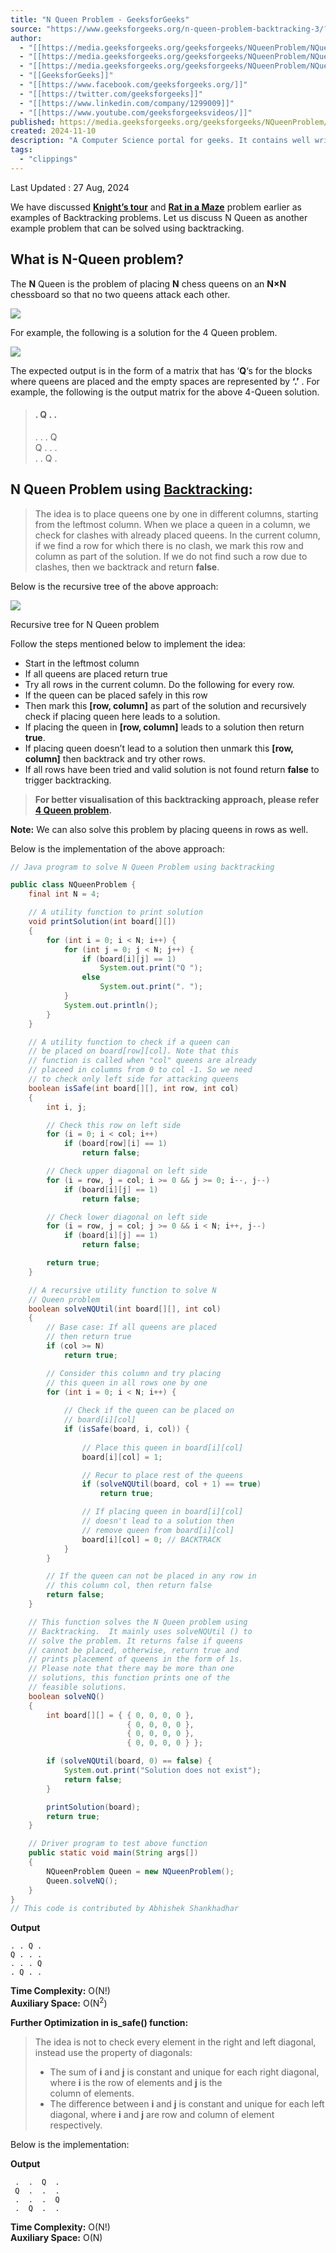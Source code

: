 ```yaml
---
title: "N Queen Problem - GeeksforGeeks"
source: "https://www.geeksforgeeks.org/n-queen-problem-backtracking-3/?ref=header_outind"
author:
  - "[[https://media.geeksforgeeks.org/geeksforgeeks/NQueenProblem/NQueenProblem20240918154129.jpg]]"
  - "[[https://media.geeksforgeeks.org/geeksforgeeks/NQueenProblem/NQueenProblem20240918154129-seo.png]]"
  - "[[https://media.geeksforgeeks.org/geeksforgeeks/NQueenProblem/NQueenProblem20240918154129-small.png]]"
  - "[[GeeksforGeeks]]"
  - "[[https://www.facebook.com/geeksforgeeks.org/]]"
  - "[[https://twitter.com/geeksforgeeks]]"
  - "[[https://www.linkedin.com/company/1299009]]"
  - "[[https://www.youtube.com/geeksforgeeksvideos/]]"
published: https://media.geeksforgeeks.org/geeksforgeeks/NQueenProblem/NQueenProblem20240918154129.jpg, https://media.geeksforgeeks.org/geeksforgeeks/NQueenProblem/NQueenProblem20240918154129-seo.png, https://media.geeksforgeeks.org/geeksforgeeks/NQueenProblem/NQueenProblem20240918154129-small.png, 2011-07-21 05:36:13, https://www.facebook.com/geeksforgeeks.org/, https://twitter.com/geeksforgeeks, https://www.linkedin.com/company/1299009, https://www.youtube.com/geeksforgeeksvideos/
created: 2024-11-10
description: "A Computer Science portal for geeks. It contains well written, well thought and well explained computer science and programming articles, quizzes and practice/competitive programming/company interview Questions."
tags:
  - "clippings"
---
```

Last Updated : 27 Aug, 2024

We have discussed [**Knight’s tour**](https://www.geeksforgeeks.org/the-knights-tour-problem/) and [**Rat in a Maze**](https://www.geeksforgeeks.org/rat-in-a-maze/) problem earlier as examples of Backtracking problems. Let us discuss N Queen as another example problem that can be solved using backtracking.

## What is N-Queen problem?

The **N** Queen is the problem of placing **N** chess queens on an **N×N** chessboard so that no two queens attack each other.

![](https://media.geeksforgeeks.org/wp-content/uploads/20230814111624/N-Queen-Problem.png)

For example, the following is a solution for the 4 Queen problem.

![](https://media.geeksforgeeks.org/wp-content/uploads/20230814111654/Solution-Of-4-Queen-Problem.png)

The expected output is in the form of a matrix that has ‘**Q**‘s for the blocks where queens are placed and the empty spaces are represented by **‘.’** . For example, the following is the output matrix for the above 4-Queen solution.

> #### . Q . .  
> . . . Q   
> Q . . .  
> . . Q . 

## N Queen Problem using [Backtracking](https://www.geeksforgeeks.org/introduction-to-backtracking-data-structure-and-algorithm-tutorials/):

> The idea is to place queens one by one in different columns, starting from the leftmost column. When we place a queen in a column, we check for clashes with already placed queens. In the current column, if we find a row for which there is no clash, we mark this row and column as part of the solution. If we do not find such a row due to clashes, then we backtrack and return **false**.

Below is the recursive tree of the above approach:

![](https://media.geeksforgeeks.org/wp-content/uploads/20230814111826/Backtracking.png)

Recursive tree for N Queen problem

Follow the steps mentioned below to implement the idea:

- Start in the leftmost column
- If all queens are placed return true
- Try all rows in the current column. Do the following for every row.
- If the queen can be placed safely in this row
- Then mark this **\[row, column\]** as part of the solution and recursively check if placing queen here leads to a solution.
- If placing the queen in **\[row, column\]** leads to a solution then return **true**.
- If placing queen doesn’t lead to a solution then unmark this **\[row, column\]** then backtrack and try other rows.
- If all rows have been tried and valid solution is not found return **false** to trigger backtracking.

> **For better visualisation of this backtracking approach, please refer** [**4 Queen problem**](https://www.geeksforgeeks.org/4-queens-problem/)**.**

**Note:** We can also solve this problem by placing queens in rows as well.

Below is the implementation of the above approach:

```java
// Java program to solve N Queen Problem using backtracking

public class NQueenProblem {
    final int N = 4;

    // A utility function to print solution
    void printSolution(int board[][])
    {
        for (int i = 0; i < N; i++) {
            for (int j = 0; j < N; j++) {
                if (board[i][j] == 1)
                    System.out.print("Q ");
                else
                    System.out.print(". ");
            }
            System.out.println();
        }
    }

    // A utility function to check if a queen can
    // be placed on board[row][col]. Note that this
    // function is called when "col" queens are already
    // placeed in columns from 0 to col -1. So we need
    // to check only left side for attacking queens
    boolean isSafe(int board[][], int row, int col)
    {
        int i, j;

        // Check this row on left side
        for (i = 0; i < col; i++)
            if (board[row][i] == 1)
                return false;

        // Check upper diagonal on left side
        for (i = row, j = col; i >= 0 && j >= 0; i--, j--)
            if (board[i][j] == 1)
                return false;

        // Check lower diagonal on left side
        for (i = row, j = col; j >= 0 && i < N; i++, j--)
            if (board[i][j] == 1)
                return false;

        return true;
    }

    // A recursive utility function to solve N
    // Queen problem
    boolean solveNQUtil(int board[][], int col)
    {
        // Base case: If all queens are placed
        // then return true
        if (col >= N)
            return true;

        // Consider this column and try placing
        // this queen in all rows one by one
        for (int i = 0; i < N; i++) {
            
            // Check if the queen can be placed on
            // board[i][col]
            if (isSafe(board, i, col)) {
                
                // Place this queen in board[i][col]
                board[i][col] = 1;

                // Recur to place rest of the queens
                if (solveNQUtil(board, col + 1) == true)
                    return true;

                // If placing queen in board[i][col]
                // doesn't lead to a solution then
                // remove queen from board[i][col]
                board[i][col] = 0; // BACKTRACK
            }
        }

        // If the queen can not be placed in any row in
        // this column col, then return false
        return false;
    }

    // This function solves the N Queen problem using
    // Backtracking.  It mainly uses solveNQUtil () to
    // solve the problem. It returns false if queens
    // cannot be placed, otherwise, return true and
    // prints placement of queens in the form of 1s.
    // Please note that there may be more than one
    // solutions, this function prints one of the
    // feasible solutions.
    boolean solveNQ()
    {
        int board[][] = { { 0, 0, 0, 0 },
                          { 0, 0, 0, 0 },
                          { 0, 0, 0, 0 },
                          { 0, 0, 0, 0 } };

        if (solveNQUtil(board, 0) == false) {
            System.out.print("Solution does not exist");
            return false;
        }

        printSolution(board);
        return true;
    }

    // Driver program to test above function
    public static void main(String args[])
    {
        NQueenProblem Queen = new NQueenProblem();
        Queen.solveNQ();
    }
}
// This code is contributed by Abhishek Shankhadhar


```
**Output**

```
. . Q . 
Q . . . 
. . . Q 
. Q . . 
```

**Time Complexity:** O(N!)  
**Auxiliary Space:** O(N<sup><span>2</span></sup>)

**Further Optimization in is\_safe() function:**

> The idea is not to check every element in the right and left diagonal, instead use the property of diagonals: 
> 
> - The sum of **i** and **j** is constant and unique for each right diagonal, where **i** is the row of elements and **j** is the   
> column of elements.
> - The difference between **i** and **j** is constant and unique for each left diagonal, where **i** and **j** are row and column of element respectively.

Below is the implementation:

**Output**

```
 .  .  Q  . 
 Q  .  .  . 
 .  .  .  Q 
 .  Q  .  . 
```

**Time Complexity:** O(N!)   
**Auxiliary Space:** O(N)


  